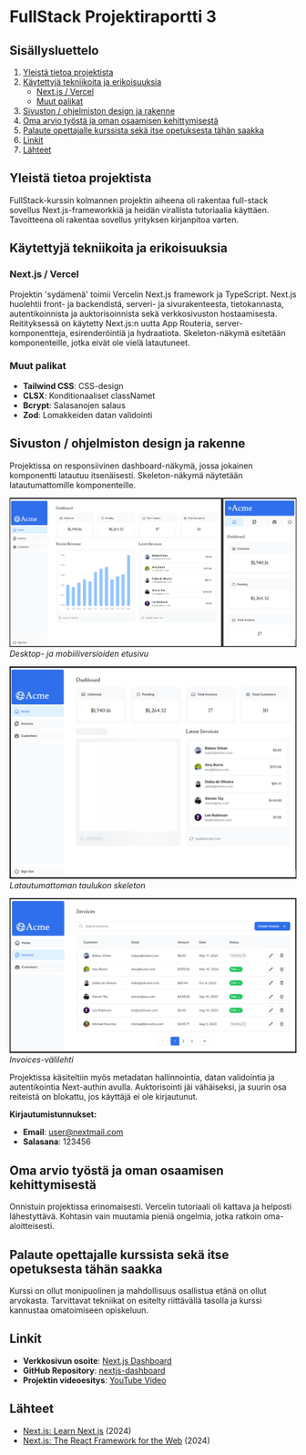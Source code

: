 # FullStack Projektiraportti 3

## Sisällysluettelo
1. [Yleistä tietoa projektista](#yleistä-tietoa-projektista)
2. [Käytettyjä tekniikoita ja erikoisuuksia](#käytettyjä-tekniikoita-ja-erikoisuuksia)
   - [Next.js / Vercel](#nextjs--vercel)
   - [Muut palikat](#muut-palikat)
3. [Sivuston / ohjelmiston design ja rakenne](#sivuston--ohjelmiston-design-ja-rakenne)
4. [Oma arvio työstä ja oman osaamisen kehittymisestä](#oma-arvio-työstä-ja-oman-osaamisen-kehittymisestä)
5. [Palaute opettajalle kurssista sekä itse opetuksesta tähän saakka](#palaute-opettajalle-kurssista-sekä-itse-opetuksesta-tähän-saakka)
6. [Linkit](#linkit)
7. [Lähteet](#lähteet)

## Yleistä tietoa projektista
FullStack-kurssin kolmannen projektin aiheena oli rakentaa full-stack sovellus Next.js-frameworkkiä ja heidän virallista tutoriaalia käyttäen. Tavoitteena oli rakentaa sovellus yrityksen kirjanpitoa varten.

## Käytettyjä tekniikoita ja erikoisuuksia
### Next.js / Vercel
Projektin 'sydämenä' toimii Vercelin Next.js framework ja TypeScript. Next.js huolehtii front- ja backendistä, serveri- ja sivurakenteesta, tietokannasta, autentikoinnista ja auktorisoinnista sekä verkkosivuston hostaamisesta. Reitityksessä on käytetty Next.js:n uutta App Routeria, server-komponentteja, esirenderöintiä ja hydraatiota. Skeleton-näkymä esitetään komponenteille, jotka eivät ole vielä latautuneet.

### Muut palikat
- **Tailwind CSS**: CSS-design
- **CLSX**: Konditionaaliset classNamet
- **Bcrypt**: Salasanojen salaus
- **Zod**: Lomakkeiden datan validointi

## Sivuston / ohjelmiston design ja rakenne
Projektissa on responsiivinen dashboard-näkymä, jossa jokainen komponentti latautuu itsenäisesti. Skeleton-näkymä näytetään latautumattomille komponenteille.

![Desktop- ja mobiiliversioiden etusivu](image1.png)
*Desktop- ja mobiiliversioiden etusivu*

![Latautumattoman taulukon skeleton](image2.png)
*Latautumattoman taulukon skeleton*

![Invoices-välilehti](image3.png)
*Invoices-välilehti*

Projektissa käsiteltiin myös metadatan hallinnointia, datan validointia ja autentikointia Next-authin avulla. Auktorisointi jäi vähäiseksi, ja suurin osa reiteistä on blokattu, jos käyttäjä ei ole kirjautunut.

**Kirjautumistunnukset:**
- **Email**: user@nextmail.com
- **Salasana**: 123456

## Oma arvio työstä ja oman osaamisen kehittymisestä
Onnistuin projektissa erinomaisesti. Vercelin tutoriaali oli kattava ja helposti lähestyttävä. Kohtasin vain muutamia pieniä ongelmia, jotka ratkoin oma-aloitteisesti.

## Palaute opettajalle kurssista sekä itse opetuksesta tähän saakka
Kurssi on ollut monipuolinen ja mahdollisuus osallistua etänä on ollut arvokasta. Tarvittavat tekniikat on esitelty riittävällä tasolla ja kurssi kannustaa omatoimiseen opiskeluun.

## Linkit
- **Verkkosivun osoite**: [Next.js Dashboard](https://nextjs-dashboard-beige-alpha-69.vercel.app/)
- **GitHub Repository**: [nextjs-dashboard](https://github.com/MrYawnie/nextjs-dashboard/)
- **Projektin videoesitys**: [YouTube Video](https://youtu.be/oUdiDJMHdeo)

## Lähteet
- [Next.js: Learn Next.js](https://nextjs.org/) (2024)
- [Next.js: The React Framework for the Web](https://nextjs.org/) (2024)
